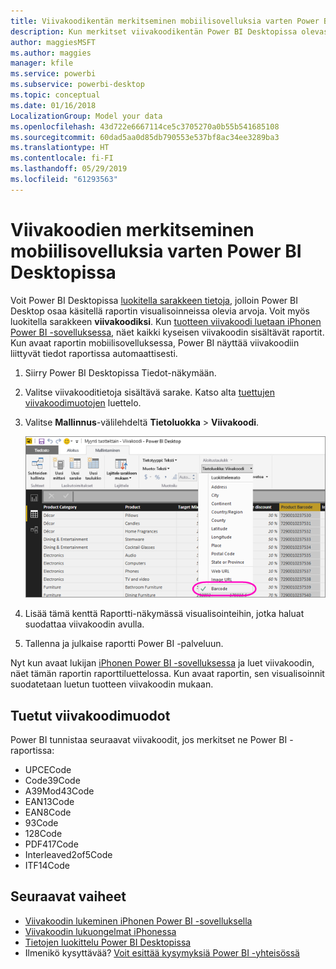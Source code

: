 ```yaml
---
title: Viivakoodikentän merkitseminen mobiilisovelluksia varten Power BI Desktopissa
description: Kun merkitset viivakoodikentän Power BI Desktopissa olevassa mallissa, voit suodattaa viivakoodien tiedot iPhonen Power BI -sovelluksessa automaattisesti.
author: maggiesMSFT
ms.author: maggies
manager: kfile
ms.service: powerbi
ms.subservice: powerbi-desktop
ms.topic: conceptual
ms.date: 01/16/2018
LocalizationGroup: Model your data
ms.openlocfilehash: 43d722e6667114ce5c3705270a0b55b541685108
ms.sourcegitcommit: 60dad5aa0d85db790553e537bf8ac34ee3289ba3
ms.translationtype: HT
ms.contentlocale: fi-FI
ms.lasthandoff: 05/29/2019
ms.locfileid: "61293563"
---
```

# <a name="tag-barcodes-in-power-bi-desktop-for-the-mobile-apps"></a>Viivakoodien merkitseminen mobiilisovelluksia varten Power BI Desktopissa

Voit Power BI Desktopissa [luokitella sarakkeen tietoja](desktop-data-categorization.md), jolloin Power BI Desktop osaa käsitellä raportin visualisoinneissa olevia arvoja. Voit myös luokitella sarakkeen **viivakoodiksi**. Kun [tuotteen viivakoodi luetaan iPhonen Power BI -sovelluksessa](consumer/mobile/mobile-apps-scan-barcode-iphone.md), näet kaikki kyseisen viivakoodin sisältävät raportit. Kun avaat raportin mobiilisovelluksessa, Power BI näyttää viivakoodiin liittyvät tiedot raportissa automaattisesti.

1. Siirry Power BI Desktopissa Tiedot-näkymään.
2. Valitse viivakooditietoja sisältävä sarake. Katso alta [tuettujen viivakoodimuotojen](#supported-barcode-formats) luettelo.
3. Valitse **Mallinnus**-välilehdeltä **Tietoluokka** > **Viivakoodi**.
   
    ![Tietoluokkaluettelo](media/desktop-mobile-barcodes/power-bi-desktop-barcode.png)
4. Lisää tämä kenttä Raportti-näkymässä visualisointeihin, jotka haluat suodattaa viivakoodin avulla.
5. Tallenna ja julkaise raportti Power BI -palveluun.

Nyt kun avaat lukijan [iPhonen Power BI -sovelluksessa](consumer/mobile/mobile-iphone-app-get-started.md) ja luet viivakoodin, näet tämän raportin raporttiluettelossa. Kun avaat raportin, sen visualisoinnit suodatetaan luetun tuotteen viivakoodin mukaan.

## <a name="supported-barcode-formats"></a>Tuetut viivakoodimuodot
Power BI tunnistaa seuraavat viivakoodit, jos merkitset ne Power BI -raportissa: 

* UPCECode 
* Code39Code  
* A39Mod43Code 
* EAN13Code 
* EAN8Code  
* 93Code  
* 128Code 
* PDF417Code 
* Interleaved2of5Code 
* ITF14Code 

## <a name="next-steps"></a>Seuraavat vaiheet
* [Viivakoodin lukeminen iPhonen Power BI -sovelluksella](consumer/mobile/mobile-apps-scan-barcode-iphone.md)
* [Viivakoodin lukuongelmat iPhonessa](consumer/mobile/mobile-apps-scan-barcode-iphone.md#issues-with-scanning-a-barcode)
* [Tietojen luokittelu Power BI Desktopissa](desktop-data-categorization.md)  
* Ilmenikö kysyttävää? [Voit esittää kysymyksiä Power BI -yhteisössä](http://community.powerbi.com/)

